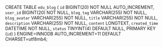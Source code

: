 

CREATE TABLE `edu_blog` (
  `id` BIGINT(20) NOT NULL AUTO_INCREMENT,
  `user_id` BIGINT(20) NOT NULL,
  `blog_tag` VARCHAR(255) NOT NULL,
  `blog_avatar` VARCHAR(255) NOT NULL,
  `title` VARCHAR(255) NOT NULL,
  `description` VARCHAR(255) NOT NULL,
  `content` LONGTEXT,
  `created_time` DATETIME NOT NULL,
  `status` TINYINT(4) DEFAULT NULL,
  PRIMARY KEY (`id`)
) ENGINE=INNODB AUTO_INCREMENT=11 DEFAULT CHARSET=utf8mb4;
